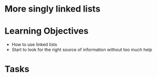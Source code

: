 # More singly linked lists

# Learning Objectives

* How to use linked lists
* Start to look for the right source of information without too much help

# Tasks
